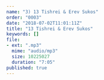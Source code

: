 ```yaml
---
name: "3) 13 Tishrei & Erev Sukos"
order: "0003"
date: "2018-07-02T11:01:11Z"
title: "13 Tishrei & Erev Sukos"
keywords: []
file:
- ext: ".mp3"
  mime: "audio/mp3"
  size: 10225027
  duration: "7:05"
published: true
---
```


